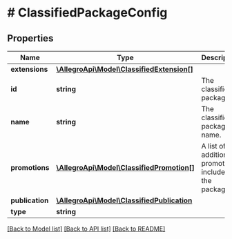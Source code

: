 # # ClassifiedPackageConfig

## Properties

Name | Type | Description | Notes
------------ | ------------- | ------------- | -------------
**extensions** | [**\AllegroApi\Model\ClassifiedExtension[]**](ClassifiedExtension.md) |  | [optional]
**id** | **string** | The classifieds package ID. |
**name** | **string** | The classifieds package name. |
**promotions** | [**\AllegroApi\Model\ClassifiedPromotion[]**](ClassifiedPromotion.md) | A list of additional promotions included in the package. | [optional]
**publication** | [**\AllegroApi\Model\ClassifiedPublication**](ClassifiedPublication.md) |  | [optional]
**type** | **string** |  |

[[Back to Model list]](../../README.md#models) [[Back to API list]](../../README.md#endpoints) [[Back to README]](../../README.md)
